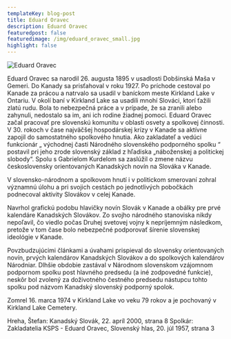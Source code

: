 ```yaml
---
templateKey: blog-post
title: Eduard Oravec
description: Eduard Oravec
featuredpost: false
featuredimage: /img/eduard_oravec_small.jpg
highlight: false
---
```

![Eduard Oravec](/img/eduard_oravec_big.jpg "Eduard Oravec")

Eduard Oravec sa narodil 26. augusta 1895 v usadlosti Dobšinská Maša v Gemeri. Do Kanady sa prisťahoval v roku 1927. Po príchode cestoval po Kanade za prácou a natrvalo sa usadil v baníckom meste Kirkland Lake v Ontariu. V okolí baní v Kirkland Lake sa usadili mnohí Slováci, ktorí ťažili zlatú rudu. Bola to nebezpečná práce a v prípade, že sa zranili alebo zahynuli, nedostalo sa im, ani ich rodine žiadnej pomoci. Eduard Oravec začal pracovať pre slovenskú komunitu v oblasti osvety a spolkovej činnosti. V 30. rokoch v čase najväčšej hospodárskej krízy v Kanade sa aktívne zapojil do samostatného spolkového hnutia. Ako zakladateľ a vedúci funkcionár „ východnej časti Národného slovenského podporného spolku “ postavil pri jeho zrode slovenský základ z hľadiska „náboženskej a politickej slobody“. Spolu s Gabrielom Kurdelom sa zaslúžil o zmene názvu československy orientovaných Kanadských novín na Slováka v Kanade.

V slovensko-národnom a spolkovom hnutí i v politickom smerovaní zohral významnú úlohu a pri svojich cestách po jednotlivých pobočkách podnecoval aktivity Slovákov v celej Kanade.

Navrhol grafickú podobu hlavičky novín Slovák v Kanade a obálky pre prvé kalendáre Kanadských Slovákov. Zo svojho národného stanoviska nikdy nepoľavil, čo viedlo počas Druhej svetovej vojny k nepríjemným následkom, pretože v tom čase bolo nebezpečné podporovať šírenie slovenskej ideológie v Kanade.

Povzbudzujúcimi článkami a úvahami prispieval do slovensky orientovaných novín, prvých kalendárov Kanadských Slovákov a do spolkových kalendárov Národniar. Dlhšie obdobie zastával v Národnom slovenskom vzájomnom podpornom spolku post hlavného predsedu (a iné zodpovedné funkcie), neskôr bol zvolený za doživotného čestného predsedu nástupcu tohto spolku pod názvom Kanadský slovenský podporný spolok.

Zomrel 16. marca 1974 v Kirkland Lake vo veku 79 rokov a je pochovaný v Kirkland Lake Cemetery.

Hreha, Štefan: Kanadský Slovák, 22. apríl 2000, strana 8
Spolkár: Zakladatelia KSPS - Eduard Oravec, Slovenský hlas, 20. júl 1957, strana 3